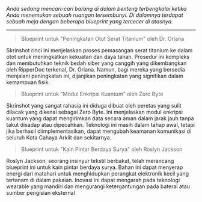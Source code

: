 _Anda sedang mencari-cari barang di dalam benteng terbengkalai ketika Anda menemukan sebuah ruangan tersembunyi. Di dalamnya terdapat sebuah meja dengan beberapa blueprint yang tercecer di atasnya._

---

> Blueprint untuk "Peningkatan Otot Serat Titanium" oleh Dr. Oriana

Skrinshot rinci ini menjelaskan proses pemasangan serat titanium ke dalam otot untuk meningkatkan kekuatan dan daya tahan. Prosedur ini kompleks dan membutuhkan teknik bedah siber yang canggih yang dikembangkan oleh RipperDoc terkenal, Dr. Oriana. Namun, bagi mereka yang bersedia menjalani peningkatan ini, dijanjikan peningkatan yang signifikan dalam kemampuan fisik.

> Blueprint untuk "Modul Enkripsi Kuantum" oleh Zero Byte

Skrinshot yang sangat rahasia ini diduga dibuat oleh peretas yang sulit dilacak yang dikenal sebagai Zero Byte. Ini menjelaskan modul enkripsi kuantum yang dapat mengirimkan data secara aman dalam jarak jauh tanpa takut disadap atau dipecahkan. Teknologi ini masih dalam tahap awal, tetapi jika berhasil diimplementasikan, dapat mengubah keamanan komunikasi di seluruh Kota Cahaya Arklit dan sekitarnya.

> Blueprint untuk "Kain Pintar Berdaya Surya" oleh Roslyn Jackson

Roslyn Jackson, seorang insinyur tekstil berbakat, telah merancang blueprint ini untuk kain pintar berdaya surya. Bahan ini dapat menyerap energi dari matahari untuk menghidupkan perangkat elektronik kecil yang tertanam di dalam pakaian. Inovasi ini dapat mengarah pada teknologi wearable yang mandiri dan mengurangi ketergantungan pada baterai atau sumber pengisian eksternal
